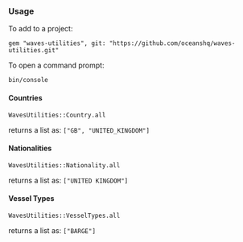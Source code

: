 ### Usage

To add to a project:

`gem "waves-utilities", git: "https://github.com/oceanshq/waves-utilities.git"`

To open a command prompt:

`bin/console`

#### Countries

`WavesUtilities::Country.all`

returns a list as:
`["GB", "UNITED_KINGDOM"]`

#### Nationalities

`WavesUtilities::Nationality.all`

returns a list as:
`["UNITED KINGDOM"]`


#### Vessel Types

`WavesUtilities::VesselTypes.all`

returns a list as:
`["BARGE"]`

